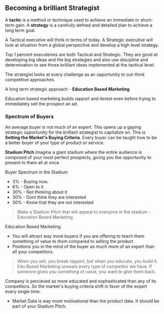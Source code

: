 ## Becoming a brilliant Strategist 

A **tactic** is a method or technique used to achieve an immediate or short-term gain.
A **strategy** is a carefully defned and detailed plan to achieve a long term goal. 

A Tactical executive will think in terms of today. 
A Strategic executive will look at situation from a global perspective and develop a high level strategy. 

Top 1 percent executeives are both Tactical and Strategic. They are good at developing big ideas and the big strategies and also use discipline and determination to see those brilliant ideas implemented at the tactical level. 

The strategist looks at every challenge as an opportunity to out-think competitive approaches. 

A long term strategic approach - **Education Based Marketing**

Education based marketing builds rapport and iterest even before trying to immediately sell the prospect an ad. 


### Spectrum of Buyers 
An average buyer is not much of an expert. This opens up a gaping strategic opportunity for the brilliant strategist to capitalize on. This is **Setting the Market's Buying Criteria**. Every buyer can be taught how to be a better buyer of your type of product or service. 


**Stadium Pitch** Imagine a giant stadium where the entire audience is composed of your most perfect prospects, giving you the opportunity to present to them all at once. 

Buyer Spectrum in the Stadium 
* 3%  - Buying now.
* 6%  - Open to it
* 30% - Not thinking about it 
* 30% - Dont think they are interested
* 30% - Know that they are not interested 

> Make a Stadium Pitch that will appeal to everyone in the stadium - Education Based Marketing

Education Based Marketing
- You will attract way more buyers if you are offering to teach them something of value *to them* compared to selling the product
- Positions you in the mind of the buyer as much more of an expert than all your competitors.  

> When you sell, you break rapport, but when you educate, you build it. 
> Edu Based Marketing unseats every type of competitor we have.
> If someone gives you something of value, you want to give them back.

Company is percieved as more educated and sophasticated than any of its competitors. So the market's buying criteria shift in favor of the expert every single time. 

- Market Data is way more motivational than the product data. It should be part of your Stadium Pitch.




